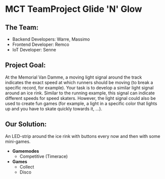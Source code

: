 # MCT TeamProject Glide 'N' Glow

## The Team:

- Backend Developers: Warre, Massimo <br>
- Frontend Developer: Remco <br>
- IoT Developer: Senne


## Project Goal:

At the Memorial Van Damme, a moving light signal around the track indicates the exact speed at which runners should be moving (to break a specific record, for example). Your task is to develop a similar light signal around an ice rink. Similar to the running example, this signal can indicate different speeds for speed skaters. However, the light signal could also be used to create fun games (for example, a light in a specific color that lights up and you have to skate quickly towards it, ...).

## Our Solution:

An LED-strip around the ice rink with buttons every now and then with some mini-games.

- **Gamemodes**
    - Competitive (Timerace)
- **Games**
    - Collect
    - Disco

